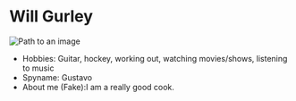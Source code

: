 # Will Gurley

![Path to an image](happiness.jpg)

- Hobbies: Guitar, hockey, working out, watching movies/shows, listening to music
- Spyname: Gustavo
- About me (Fake):I am a really good cook. 
